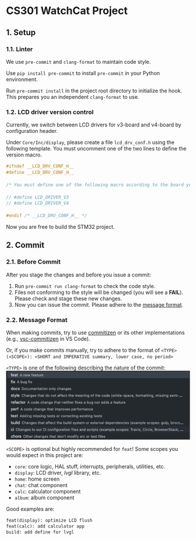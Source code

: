 # CS301 WatchCat Project

## 1. Setup

### 1.1. Linter

We use `pre-commit` and `clang-format` to maintain code style.

Use `pip install pre-commit` to install `pre-commit` in your Python environment.

Run `pre-commit install` in the project root directory to initialize the hook. This prepares you an independent `clang-format` to use.

### 1.2. LCD driver version control

Currently, we switch between LCD drivers for v3-board and v4-board by configuration header.

Under `Core/Inc/display`, please create a file `lcd_drv_conf.h` using the following template. You must uncomment one of the two lines to define the version macro.
```c
#ifndef __LCD_DRV_CONF_H__
#define __LCD_DRV_CONF_H__

/* You must define one of the following macro according to the board you use. */

// #define LCD_DRIVER_V3
// #define LCD_DRIVER_V4

#endif /* __LCD_DRV_CONF_H__ */

```

Now you are free to build the STM32 project.

## 2. Commit

### 2.1. Before Commit

After you stage the changes and before you issue a commit:
1. Run `pre-commit run clang-format` to check the code style.
2. Files not conforming to the style will be changed (you will see a **FAIL**). Please check and stage these new changes.
3. Now you can issue the commit. Please adhere to the [message format](#22-message-format).

### 2.2. Message Format

When making commits, try to use [commitizen](https://commitizen.github.io/cz-cli/) or its other implementations (e.g., [vsc-commitizen](https://marketplace.visualstudio.com/items?itemName=KnisterPeter.vscode-commitizen) in VS Code).

Or, if you make commits manually, try to adhere to the format of `<TYPE>(<SCOPE>): <SHORT and IMPERATIVE summary, lower case, no period>`

`<TYPE>` is one of the following describing the nature of the commit:
![](images/commitizen-example.png)

`<SCOPE>` is optional but highly recommended for `feat`! Some scopes you would expect in this project are:
* `core`: core logic, HAL stuff, interrupts, peripherals, utilities, etc.
* `display`: LCD driver, *lvgl* library, etc.
* `home`: home screen
* `chat`: chat component
* `calc`: calculator component
* `album`: album component

Good examples are:
```
feat(display): optimize LCD flush
feat(calc): add calculator app
build: add define for lvgl
```
